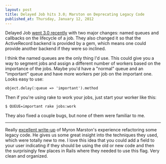 ```yaml
---
layout: post
title: Delayed Job hits 3.0; Marston on Deprecating Legacy Code
published_at: Thursday, January 12, 2012
---
```


Delayed Job [went 3.0 recently](http://collectiveidea.com/blog/archives/2012/01/04/the-big-three-oh/) with two major changes: named queues and callbacks on the lifecycle of a job. They also changed it so that the ActiveRecord backend is provided by a gem, which means one could provide another backend if they were so inclined.

I think the named queues are the only thing I'd use. This could give you a way to segment jobs and assign a different number of workers based on the importance of the jobs. Maybe you'd have a "normal" queue and an "important" queue and have more workers per job on the important one. Looks easy to use:

	object.delay(:queue => 'important').method

Then if you're using rake to work your jobs, just start your worker like this:

	$ QUEUE=important rake jobs:work

They also fixed a couple bugs, but none of them were familiar to me.

---

Really [excellent write-up](http://myronmars.to/n/dev-blog/2011/12/deprecating-a-legacy-subsystem-in-rails) of Myron Marston's experience refactoring some legacy code. He gives us some great insight into the techniques they used, which were totally new to me. I love this idea that you could add a field to your user indicating if they should be using the old or new code and then the surprisingly few places in Rails where they needed to use this flag. Very clean and organized.